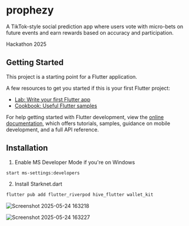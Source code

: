 # prophezy

A TikTok-style social prediction app where users vote with micro-bets on future events and earn rewards based on accuracy and participation.

Hackathon 2025

## Getting Started

This project is a starting point for a Flutter application.

A few resources to get you started if this is your first Flutter project:

- [Lab: Write your first Flutter app](https://docs.flutter.dev/get-started/codelab)
- [Cookbook: Useful Flutter samples](https://docs.flutter.dev/cookbook)

For help getting started with Flutter development, view the
[online documentation](https://docs.flutter.dev/), which offers tutorials,
samples, guidance on mobile development, and a full API reference.

## Installation

1. Enable MS Developer Mode if you're on Windows

```sh
start ms-settings:developers
```

2. Install Starknet.dart

```sh
flutter pub add flutter_riverpod hive_flutter wallet_kit
```
![Screenshot 2025-05-24 163218](https://github.com/user-attachments/assets/d62267fd-121a-4d92-b6b9-64ad280703e4)

![Screenshot 2025-05-24 163227](https://github.com/user-attachments/assets/17f233cd-ecb2-4a90-98c6-25051f632182)
